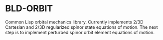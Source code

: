 BLD-ORBIT
=========

Common Lisp orbital mechanics library. Currently implements 2/3D
Cartesian and 2/3D regularized spinor state equations of motion. The
next step is to implement perturbed spinor orbit element equations of
motion.
